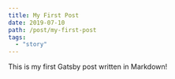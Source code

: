 ```yaml
---
title: My First Post
date: 2019-07-10
path: /post/my-first-post
tags:
  - "story"
---
```


This is my first Gatsby post written in Markdown!
